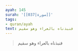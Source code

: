 ```yaml
---
ayah: 145
surah: '[[037|سورة]]'
tags:
- quran/ayah
text: فنبذناه بالعراء وهو سقيم
---
```

> فنبذناه بالعراء وهو سقيم
